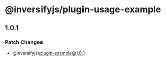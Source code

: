 # @inversifyjs/plugin-usage-example

## 1.0.1

### Patch Changes

- @inversifyjs/plugin-example@1.0.1
